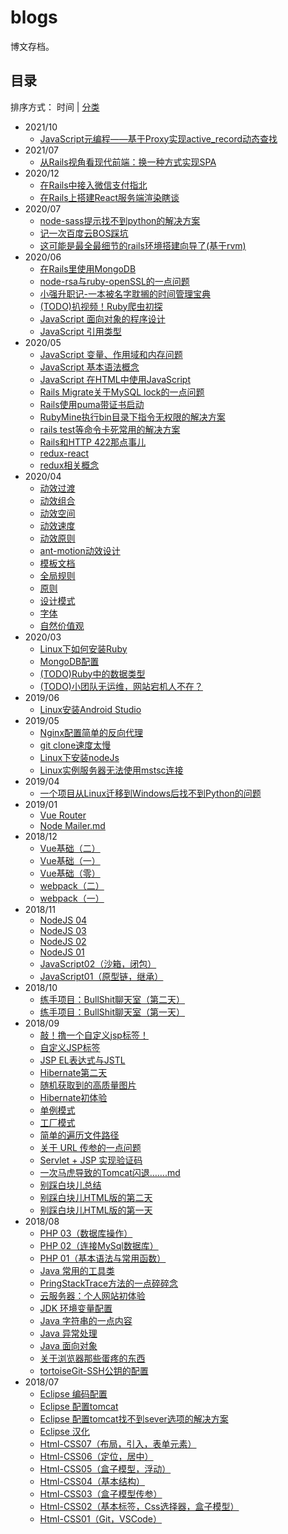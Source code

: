# blogs
博文存档。

## 目录

排序方式： 时间 | [分类](./toc_by_category.md)

- 2021/10
    - [JavaScript元编程——基于Proxy实现active_record动态查找](./技术/编程语言/javascript/javascript元编程——基于Proxy实现active_record动态查找.md)
- 2021/07
    - [从Rails视角看现代前端：换一种方式实现SPA](/技术/框架学习/Rails/从Rails视角看现代前端：换一种方式实现SPA.md)
- 2020/12
    - [在Rails中接入微信支付指北](/技术/框架学习/Rails/在Rails中接入微信支付指北.md)
    - [在Rails上搭建React服务端渲染瞎谈](/技术/框架学习/Rails/在Rails上搭建React服务端渲染瞎谈.md)
- 2020/07
    - [node-sass提示找不到python的解决方案](./技术/踩坑记录/node-sass提示找不到python的解决方案.md)
    - [记一次百度云BOS踩坑](./技术/垃圾教程/记一次百度云BOS踩坑.md)
    - [这可能是最全最细节的rails环境搭建向导了(基于rvm)](./技术/框架学习/Rails/这可能是最全最细节的rails环境搭建向导了(基于rvm).md)
- 2020/06
    - [在Rails里使用MongoDB](/技术/框架学习/Rails/在Rails里使用MongoDB.md)
    - [node-rsa与ruby-openSSL的一点问题](./技术/编程语言/ruby/node-rsa与ruby-openSSL的一点问题.md)
    - [小强升职记-一本被名字耽搁的时间管理宝典](./杂文/小强升职记-一本被名字耽搁的时间管理宝典.md)
    - [(TODO)扒视频！Ruby爬虫初探](./技术/编程语言/ruby/扒视频！Ruby爬虫初探.md)
    - [JavaScript 面向对象的程序设计](./技术/编程语言/javascript/JavaScript-5-面向对象的程序设计.md)
    - [JavaScript 引用类型](./技术/编程语言/javascript/JavaScript-4-引用类型.md)
- 2020/05
    - [JavaScript 变量、作用域和内存问题](./技术/编程语言/javascript/JavaScript-3-变量、作用域和内存问题.md)
    - [JavaScript 基本语法概念](./技术/编程语言/javascript/JavaScript-2-基本语法概念.md)
    - [JavaScript 在HTML中使用JavaScript](./技术/编程语言/javascript/JavaScript-1-在HTML中使用JavaScript.md)
    - [Rails Migrate关于MySQL lock的一点问题](/技术/框架学习/Rails/Rails-Migrate关于MySQL-lock的一点问题.md)
    - [Rails使用puma带证书启动](/技术/框架学习/Rails/Rails使用puma带证书启动.md)
    - [RubyMine执行bin目录下指令无权限的解决方案](./技术/踩坑记录/RubyMine执行bin目录下指令无权限的解决方案.md)
    - [rails test等命令卡死常用的解决方案](/技术/框架学习/Rails/Rails-test等命令卡死常用的解决方案.md)
    - [Rails和HTTP 422那点事儿](/技术/框架学习/Rails/Rails和HTTP422那点事儿.md)
    - [redux-react](./技术/框架学习/React/redux-react.md)
    - [redux相关概念](./技术/框架学习/React/redux相关概念.md)
- 2020/04
    - [动效过渡](./设计/antd/动效过渡.md)
    - [动效组合](./设计/antd/动效组合.md)
    - [动效空间](./设计/antd/动效空间.md)
    - [动效速度](./设计/antd/动效速度.md)
    - [动效原则](./设计/antd/动效原则.md)
    - [ant-motion动效设计](./设计/antd/ant-motion动效设计.md)
    - [模板文档](./设计/antd/模板文档.md)
    - [全局规则](./设计/antd/全局规则.md)
    - [原则](./设计/antd/原则.md)
    - [设计模式](./设计/antd/设计模式.md)
    - [字体](./设计/antd/字体.md)
    - [自然价值观](./设计/antd/自然价值观.md)
- 2020/03
    - [Linux下如何安装Ruby](./技术/编程语言/ruby/Linux下如何安装Ruby.md)
    - [MongoDB配置](./技术/垃圾教程/MongoDB配置.md)
    - [(TODO)Ruby中的数据类型](./技术/编程语言/ruby/Ruby中的数据类型.md)
    - [(TODO)小团队无运维，网站宕机人不在？](./技术/垃圾教程/小团队无运维，网站宕机人不在？.md)
- 2019/06
    - [Linux安装Android Studio](./技术/踩坑记录/Linux安装android-studio.md)
- 2019/05
    - [Nginx配置简单的反向代理](./技术/垃圾教程/Nginx配置简单的反向代理.md)
    - [git clone速度太慢](./技术/踩坑记录/git-clone速度太慢.md)
    - [Linux下安装nodeJs](./技术/踩坑记录/Linux下安装nodeJs.md)
    - [Linux实例服务器无法使用mstsc连接](./技术/踩坑记录/Linux实例服务器无法使用mstsc连接.md)
- 2019/04
    - [一个项目从Linux迁移到Windows后找不到Python的问题](./技术/踩坑记录/项目从Linux迁移到Windows后找不到Python的问题.md)
- 2019/01
    - [Vue Router](./技术/一些旧的笔记存档/Vue-Router.md)
    - [Node Mailer.md](./技术/一些旧的笔记存档/nodemailer.md)
- 2018/12
    - [Vue基础（二）](./技术/一些旧的笔记存档/Vue基础（二）.md)
    - [Vue基础（一）](./技术/一些旧的笔记存档/Vue基础（一）.md)
    - [Vue基础（零）](./技术/一些旧的笔记存档/Vue基础（零）.md)
    - [webpack（二）](./技术/一些旧的笔记存档/webpack（二）.md)
    - [webpack（一）](./技术/一些旧的笔记存档/webpack（一）.md)
- 2018/11
    - [NodeJS 04](./技术/一些旧的笔记存档/Node-js（四）.md)
    - [NodeJS 03](./技术/一些旧的笔记存档/Node-Js（三）.md)
    - [NodeJS 02](./技术/一些旧的笔记存档/Node-Js（二）.md)
    - [NodeJS 01](./技术/一些旧的笔记存档/Node-Js（一）.md)
    - [JavaScript02（沙箱，闭包）](./技术/一些旧的笔记存档/JavaScript02（沙箱，闭包）.md)
    - [JavaScript01（原型链，继承）](./技术/一些旧的笔记存档/JavaScript01（原型链，继承）.md)
- 2018/10
    - [练手项目：BullShit聊天室（第二天）](./技术/无聊的很（做点小东西）/练手项目：BullShit聊天室（第二天）.md)
    - [练手项目：BullShit聊天室（第一天）](./技术/无聊的很（做点小东西）/练手项目：BullShit聊天室（第一天）.md)
- 2018/09
    - [敲！撸一个自定义jsp标签！](./技术/编程语言/java/敲！撸一个自定义jsp标签！.md)
    - [自定义JSP标签](./技术/编程语言/java/4.2.自定义JSP标签.md)
    - [JSP EL表达式与JSTL](./技术/编程语言/java/4.1.EL与JSTL.md)
    - [Hibernate第二天](./技术/编程语言/java/Hibernate第二天.md)
    - [随机获取到的高质量图片](./技术/垃圾教程/随机获取到的高质量图片.md)
    - [Hibernate初体验](./技术/编程语言/java/Hibernate初体验.md)
    - [单例模式](./技术/编程语言/java/设计模式（一）：单例模式.md)
    - [工厂模式](./技术/编程语言/java/设计模式（二）：工厂模式.md)
    - [简单的遍历文件路径](./技术/脑洞很大/简单的遍历文件路径.md)
    - [关于 URL 传参的一点问题](./技术/脑洞很大/关于Url传参的一点问题.md)
    - [Servlet  + JSP 实现验证码](./技术/脑洞很大/servlet+jsp实现验证码.md)
    - [一次马虎导致的Tomcat闪退…….md](./技术/踩坑记录/一次马虎导致的Tomcat闪退…….md)
    - [别踩白块儿总结](./技术/无聊的很（做点小东西）/别踩白块儿总结.md)
    - [别踩白块儿HTML版的第二天](./技术/无聊的很（做点小东西）/别踩白块儿HTML版的第二天.md)
    - [别踩白块儿HTML版的第一天](./技术/无聊的很（做点小东西）/别踩白块儿HTML版的第一天.md)
- 2018/08
    - [PHP 03（数据库操作）](./技术/一些旧的笔记存档/Php03（数据库操作）.md)
    - [PHP 02（连接MySql数据库）](./技术/一些旧的笔记存档/Php02（连接MySql数据库）.md)
    - [PHP 01（基本语法与常用函数）](./技术/一些旧的笔记存档/Php01（基本语法与常用函数）.md)
    - [Java 常用的工具类](./技术/编程语言/java/3.4.常用的工具类.md)
    - [PringStackTrace方法的一点碎碎念](./技术/踩坑记录/PringStackTrace方法的一点碎碎念.md)
    - [云服务器：个人网站初体验](./技术/垃圾教程/云服务器：个人网站初体验.md)
    - [JDK 环境变量配置](./技术/编程语言/java/2.环境变量篇.md)
    - [Java 字符串的一点内容](./技术/编程语言/java/3.3.字符串的一点内容.md)
    - [Java 异常处理](./技术/编程语言/java/3.2.异常处理.md)
    - [Java 面向对象](./技术/编程语言/java/3.1.面向对象.md)
    - [关于浏览器那些蛋疼的东西](./技术/脑洞很大/关于浏览器那些蛋疼的东西.md)
    - [tortoiseGit-SSH公钥的配置](./技术/垃圾教程/tortoiseGit-SSH公钥的配置.md)
- 2018/07
    - [Eclipse 编码配置](./技术/编程语言/java/1.3.编码配置.md)
    - [Eclipse 配置tomcat](./技术/编程语言/java/1.2.配置tomcat.md)
    - [Eclipse 配置tomcat找不到sever选项的解决方案](./技术/编程语言/java/1.2.1.配置tomcat找不到sever选项的解决方案.md)
    - [Eclipse 汉化](./技术/编程语言/java/1.1.汉化.md)
    - [Html-CSS07（布局，引入，表单元素）](./技术/一些旧的笔记存档/Html-CSS07（布局，引入，表单元素）.md)
    - [Html-CSS06（定位，居中）](./技术/一些旧的笔记存档/Html-CSS06（定位，居中）.md)
    - [Html-CSS05（盒子模型，浮动）](./技术/一些旧的笔记存档/Html-CSS05（盒子模型，浮动）.md)
    - [Html-CSS04（基本结构）](./技术/一些旧的笔记存档/Html-CSS04（基本结构）.md)
    - [Html-CSS03（盒子模型传参）](./技术/一些旧的笔记存档/Html-CSS03（盒子模型传参）.md)
    - [Html-CSS02（基本标签，Css选择器，盒子模型）](./技术/一些旧的笔记存档/Html-CSS02（基本标签，Css选择器，盒子模型）.md)
    - [Html-CSS01（Git，VSCode）](./技术/一些旧的笔记存档/Html-CSS01（Git，VSCode）.md)
